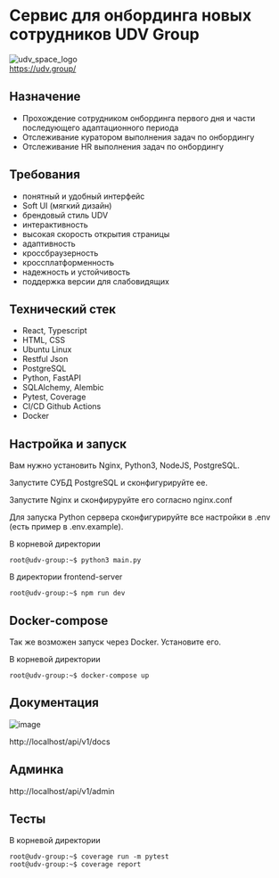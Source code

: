 # Сервис для онбординга новых сотрудников UDV Group
![udv_space_logo](https://github.com/stirk1337/udv-onboarding/assets/63664630/6d67bcf9-b2d2-4bec-aa33-22e20766a4c1)  
https://udv.group/

## Назначение
* Прохождение сотрудником онбординга первого дня и части последующего адаптационного периода 
* Отслеживание куратором выполнения задач по онбордингу
* Отслеживание HR выполнения задач по онбордингу

## Требования
* понятный и удобный интерфейс
* Soft UI (мягкий дизайн)
* брендовый стиль UDV
* интерактивность 
* высокая скорость открытия страницы
* адаптивность
* кроссбраузерность
* кроссплатформенность
* надежность и устойчивость
* поддержка версии для слабовидящих

## Технический стек
* React, Typescript
* HTML, CSS
* Ubuntu Linux
* Restful Json
* PostgreSQL
* Python, FastAPI
* SQLAlchemy, Alembic
* Pytest, Coverage
* CI/CD Github Actions
* Docker

## Настройка и запуск
Вам нужно установить Nginx, Python3, NodeJS, PostgreSQL. 
  
Запустите СУБД PostgreSQL и сконфигурируйте ее.  

Запустите Nginx и сконфируруйте его согласно nginx.conf
  
Для запуска Python сервера сконфигурируйте все настройки в .env (есть пример в .env.example).  
  
В корневой директории
```console
root@udv-group:~$ python3 main.py
```

В директории frontend-server
```console
root@udv-group:~$ npm run dev
```
## Docker-compose
Так же возможен запуск через Docker. Установите его.

В корневой директории
```console
root@udv-group:~$ docker-compose up
```

## Документация
![image](https://github.com/stirk1337/udv-onboarding/assets/63664630/638c016f-750f-4224-8c8a-9c093afdc0a8)  


http://localhost/api/v1/docs 

## Админка

http://localhost/api/v1/admin

## Тесты

В корневой директории
```console
root@udv-group:~$ coverage run -m pytest
root@udv-group:~$ coverage report
```
